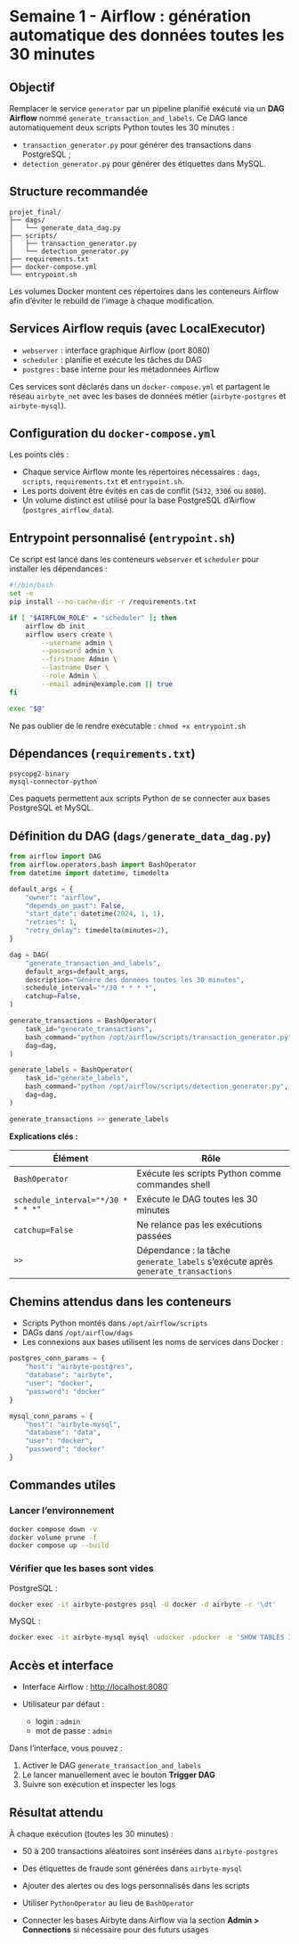 # Semaine 1 - Airflow : génération automatique des données toutes les 30 minutes

## Objectif

Remplacer le service `generator` par un pipeline planifié exécuté via un **DAG Airflow** nommé `generate_transaction_and_labels`. Ce DAG lance automatiquement deux scripts Python toutes les 30 minutes :

* `transaction_generator.py` pour générer des transactions dans PostgreSQL ;
* `detection_generator.py` pour générer des étiquettes dans MySQL.



## Structure recommandée

```
projet_final/
├── dags/
│   └── generate_data_dag.py
├── scripts/
│   ├── transaction_generator.py
│   └── detection_generator.py
├── requirements.txt
├── docker-compose.yml
└── entrypoint.sh
```

Les volumes Docker montent ces répertoires dans les conteneurs Airflow afin d’éviter le rebuild de l’image à chaque modification.



## Services Airflow requis (avec LocalExecutor)

* `webserver` : interface graphique Airflow (port 8080)
* `scheduler` : planifie et exécute les tâches du DAG
* `postgres` : base interne pour les métadonnées Airflow

Ces services sont déclarés dans un `docker-compose.yml` et partagent le réseau `airbyte_net` avec les bases de données métier (`airbyte-postgres` et `airbyte-mysql`).



## Configuration du `docker-compose.yml`

Les points clés :

* Chaque service Airflow monte les répertoires nécessaires : `dags`, `scripts`, `requirements.txt` et `entrypoint.sh`.
* Les ports doivent être évités en cas de conflit (`5432`, `3306` ou `8080`).
* Un volume distinct est utilisé pour la base PostgreSQL d’Airflow (`postgres_airflow_data`).



## Entrypoint personnalisé (`entrypoint.sh`)

Ce script est lancé dans les conteneurs `webserver` et `scheduler` pour installer les dépendances :

```bash
#!/bin/bash
set -e
pip install --no-cache-dir -r /requirements.txt

if [ "$AIRFLOW_ROLE" = "scheduler" ]; then
    airflow db init
    airflow users create \
        --username admin \
        --password admin \
        --firstname Admin \
        --lastname User \
        --role Admin \
        --email admin@example.com || true
fi

exec "$@"
```

Ne pas oublier de le rendre exécutable : `chmod +x entrypoint.sh`



## Dépendances (`requirements.txt`)

```text
psycopg2-binary
mysql-connector-python
```

Ces paquets permettent aux scripts Python de se connecter aux bases PostgreSQL et MySQL.



## Définition du DAG (`dags/generate_data_dag.py`)

```python
from airflow import DAG
from airflow.operators.bash import BashOperator
from datetime import datetime, timedelta

default_args = {
    "owner": "airflow",
    "depends_on_past": False,
    "start_date": datetime(2024, 1, 1),
    "retries": 1,
    "retry_delay": timedelta(minutes=2),
}

dag = DAG(
    "generate_transaction_and_labels",
    default_args=default_args,
    description="Génère des données toutes les 30 minutes",
    schedule_interval="*/30 * * * *",
    catchup=False,
)

generate_transactions = BashOperator(
    task_id="generate_transactions",
    bash_command="python /opt/airflow/scripts/transaction_generator.py",
    dag=dag,
)

generate_labels = BashOperator(
    task_id="generate_labels",
    bash_command="python /opt/airflow/scripts/detection_generator.py",
    dag=dag,
)

generate_transactions >> generate_labels
```

**Explications clés :**

| Élément                            | Rôle                                                                            |
| - | - |
| `BashOperator`                     | Exécute les scripts Python comme commandes shell                                |
| `schedule_interval="*/30 * * * *"` | Exécute le DAG toutes les 30 minutes                                            |
| `catchup=False`                    | Ne relance pas les exécutions passées                                           |
| `>>`                               | Dépendance : la tâche `generate_labels` s’exécute après `generate_transactions` |



## Chemins attendus dans les conteneurs

* Scripts Python montés dans `/opt/airflow/scripts`
* DAGs dans `/opt/airflow/dags`
* Les connexions aux bases utilisent les noms de services dans Docker :

```python
postgres_conn_params = {
    "host": "airbyte-postgres",
    "database": "airbyte",
    "user": "docker",
    "password": "docker"
}

mysql_conn_params = {
    "host": "airbyte-mysql",
    "database": "data",
    "user": "docker",
    "password": "docker"
}
```



## Commandes utiles

### Lancer l’environnement

```bash
docker compose down -v
docker volume prune -f
docker compose up --build
```

### Vérifier que les bases sont vides

PostgreSQL :

```bash
docker exec -it airbyte-postgres psql -U docker -d airbyte -c '\dt'
```

MySQL :

```bash
docker exec -it airbyte-mysql mysql -udocker -pdocker -e 'SHOW TABLES IN data;'
```



## Accès et interface

* Interface Airflow : [http://localhost:8080](http://localhost:8080)
* Utilisateur par défaut :

  * login : `admin`
  * mot de passe : `admin`

Dans l’interface, vous pouvez :

1. Activer le DAG `generate_transaction_and_labels`
2. Le lancer manuellement avec le bouton **Trigger DAG**
3. Suivre son exécution et inspecter les logs


## Résultat attendu

À chaque exécution (toutes les 30 minutes) :

* 50 à 200 transactions aléatoires sont insérées dans `airbyte-postgres`
* Des étiquettes de fraude sont générées dans `airbyte-mysql`


* Ajouter des alertes ou des logs personnalisés dans les scripts
* Utiliser `PythonOperator` au lieu de `BashOperator`
* Connecter les bases Airbyte dans Airflow via la section **Admin > Connections** si nécessaire pour des futurs usages


